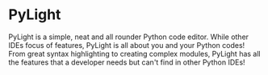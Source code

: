 PyLight
=======

PyLight is a simple, neat and all rounder Python code editor. While other IDEs focus of features, PyLight is all about you and your Python codes! From great syntax highlighting to creating complex modules, PyLight has all the features that a developer needs but can't find in other Python IDEs!
